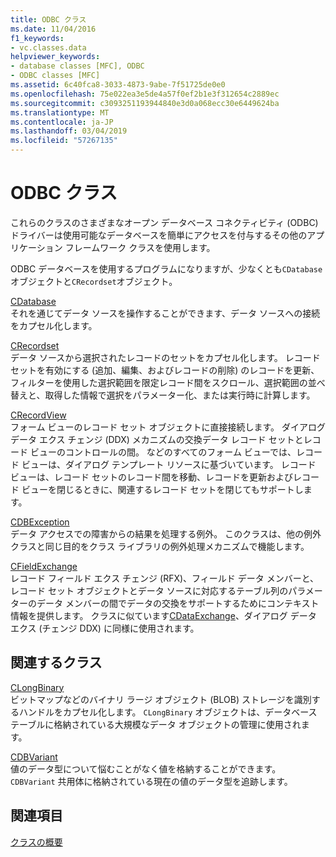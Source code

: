 ```yaml
---
title: ODBC クラス
ms.date: 11/04/2016
f1_keywords:
- vc.classes.data
helpviewer_keywords:
- database classes [MFC], ODBC
- ODBC classes [MFC]
ms.assetid: 6c40fca8-3033-4873-9abe-7f51725de0e0
ms.openlocfilehash: 75e022ea3e5de4a57f0ef2b1e3f312654c2889ec
ms.sourcegitcommit: c3093251193944840e3d0a068ecc30e6449624ba
ms.translationtype: MT
ms.contentlocale: ja-JP
ms.lasthandoff: 03/04/2019
ms.locfileid: "57267135"
---
```

# <a name="odbc-classes"></a>ODBC クラス

これらのクラスのさまざまなオープン データベース コネクティビティ (ODBC) ドライバーは使用可能なデータベースを簡単にアクセスを付与するその他のアプリケーション フレームワーク クラスを使用します。

ODBC データベースを使用するプログラムになりますが、少なくとも`CDatabase`オブジェクトと`CRecordset`オブジェクト。

[CDatabase](../mfc/reference/cdatabase-class.md)<br/>
それを通じてデータ ソースを操作することができます、データ ソースへの接続をカプセル化します。

[CRecordset](../mfc/reference/crecordset-class.md)<br/>
データ ソースから選択されたレコードのセットをカプセル化します。 レコード セットを有効にする (追加、編集、およびレコードの削除) のレコードを更新、フィルターを使用した選択範囲を限定レコード間をスクロール、選択範囲の並べ替えと、取得した情報で選択をパラメーター化、または実行時に計算します。

[CRecordView](../mfc/reference/crecordview-class.md)<br/>
フォーム ビューのレコード セット オブジェクトに直接接続します。 ダイアログ データ エクス チェンジ (DDX) メカニズムの交換データ レコード セットとレコード ビューのコントロールの間。 などのすべてのフォーム ビューでは、レコード ビューは、ダイアログ テンプレート リソースに基づいています。 レコード ビューは、レコード セットのレコード間を移動、レコードを更新およびレコード ビューを閉じるときに、関連するレコード セットを閉じてもサポートします。

[CDBException](../mfc/reference/cdbexception-class.md)<br/>
データ アクセスでの障害からの結果を処理する例外。 このクラスは、他の例外クラスと同じ目的をクラス ライブラリの例外処理メカニズムで機能します。

[CFieldExchange](../mfc/reference/cfieldexchange-class.md)<br/>
レコード フィールド エクス チェンジ (RFX)、フィールド データ メンバーと、レコード セット オブジェクトとデータ ソースに対応するテーブル列のパラメーターのデータ メンバーの間でデータの交換をサポートするためにコンテキスト情報を提供します。 クラスに似ています[CDataExchange](../mfc/reference/cdataexchange-class.md)、ダイアログ データ エクス (チェンジ DDX) に同様に使用されます。

## <a name="related-classes"></a>関連するクラス

[CLongBinary](../mfc/reference/clongbinary-class.md)<br/>
ビットマップなどのバイナリ ラージ オブジェクト (BLOB) ストレージを識別するハンドルをカプセル化します。 `CLongBinary` オブジェクトは、データベース テーブルに格納されている大規模なデータ オブジェクトの管理に使用されます。

[CDBVariant](../mfc/reference/cdbvariant-class.md)<br/>
値のデータ型について悩むことがなく値を格納することができます。 `CDBVariant` 共用体に格納されている現在の値のデータ型を追跡します。

## <a name="see-also"></a>関連項目

[クラスの概要](../mfc/class-library-overview.md)
